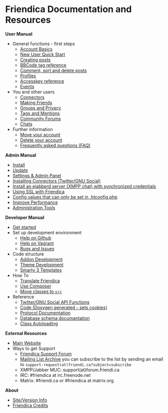 Friendica Documentation and Resources
=====================================

**User Manual**

* General functions - first steps
	* [Account Basics](help/Account-Basics)
	* [New User Quick Start](help/Quick-Start-guide)
	* [Creating posts](help/Text_editor)
	* [BBCode tag reference](help/BBCode)
	* [Comment, sort and delete posts](help/Text_comment)
	* [Profiles](help/Profiles)
	* [Accesskey reference](help/Accesskeys)
	* [Events](help/events)
* You and other users
	* [Connectors](help/Connectors)
	* [Making Friends](help/Making-Friends)
	* [Groups and Privacy](help/Groups-and-Privacy)
	* [Tags and Mentions](help/Tags-and-Mentions)
	* [Community Forums](help/Forums)
	* [Chats](help/Chats)
* Further information
	* [Move your account](help/Move-Account)
	* [Delete your account](help/Remove-Account)
	* [Frequently asked questions (FAQ)](help/FAQ)

**Admin Manual**

* [Install](help/Install)
* [Update](help/Update)
* [Settings & Admin Panel](help/Settings)
* [Installing Connectors (Twitter/GNU Social)](help/Installing-Connectors)
* [Install an ejabberd server (XMPP chat) with synchronized credentials](help/install-ejabberd)
* [Using SSL with Friendica](help/SSL)
* [Config values that can only be set in .htconfig.php](help/htconfig)
* [Improve Performance](help/Improve-Performance)
* [Administration Tools](help/tools)

**Developer Manual**

* [Get started](help/Developers-Intro)
* Set up development environment
	* [Help on Github](help/Github)
	* [Help on Vagrant](help/Vagrant)
	* [Bugs and Issues](help/Bugs-and-Issues)
* Code structure
	* [Addon Development](help/Addons)
	* [Theme Development](help/themes)
	* [Smarty 3 Templates](help/smarty3-templates)
* How To
	* [Translate Friendica](help/translations)
	* [Use Composer](help/Composer)
	* [Move classes to `src`](help/Developer-How-To-Move-Classes-to-src)
* Reference
	* [Twitter/GNU Social API Functions](help/api)
	* [Code (Doxygen generated - sets cookies)](doc/html/)
	* [Protocol Documentation](help/Protocol)
	* [Database schema documantation](help/database)
	* [Class Autoloading](help/autoloader)

**External Resources**

* [Main Website](https://friendi.ca)
* Ways to get Support
  * [Friendica Support Forum](https://forum.friendi.ca/~helpers)
  * [Mailing List Archive](http://mailman.friendi.ca/mailman/listinfo/support-friendi.ca) you can subscribe to the list by sending an email to ``support-request(at)friendi.ca?subject=subscribe``
  * XMPP/Jabber MUC: support(at)forum.friendi.ca
  * IRC: #friendica at irc.freenode.net
  * Matrix: #friendi.ca or #friendica at matrix.org

**About**

* [Site/Version Info](friendica)
* [Friendica Credits](credits)

